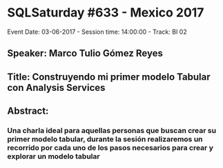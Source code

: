 # SQLSaturday #633 - Mexico 2017
Event Date: 03-06-2017 - Session time: 14:00:00 - Track: BI 02
## Speaker: Marco Tulio Gómez Reyes
## Title: Construyendo mi primer modelo Tabular con Analysis Services
## Abstract:
### Una charla ideal para aquellas personas que buscan crear su primer modelo tabular, durante la sesión realizaremos un recorrido por cada uno de los pasos necesarios para crear y explorar un modelo tabular
